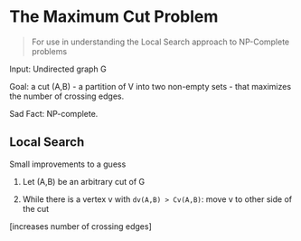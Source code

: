 # The Maximum Cut Problem

> For use in understanding the Local Search approach to NP-Complete problems

Input: Undirected graph G

Goal: a cut (A,B) - a partition of V into two non-empty sets - that maximizes the number of crossing edges.

Sad Fact: NP-complete.

## Local Search

Small improvements to a guess

1. Let (A,B) be an arbitrary cut of G

2. While there is a vertex v with `dv(A,B) > Cv(A,B)`: move v to other side of the cut

[increases number of crossing edges]
